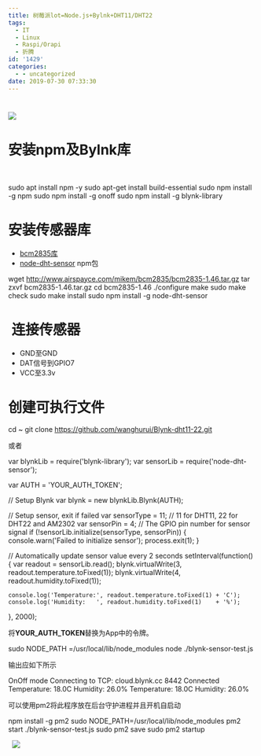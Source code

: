 ```yaml
---
title: 树莓派lot=Node.js+Bylnk+DHT11/DHT22
tags:
  - IT
  - Linux
  - Raspi/Orapi
  - 折腾
id: '1429'
categories:
  - - uncategorized
date: 2019-07-30 07:33:30
---
```


# [![](https://history.whrblog.online/2019/04/07/image-bed-1/IMG_20190731_160014.jpg)](https://history.whrblog.online/2019/04/07/image-bed-1/IMG_20190731_160014.jpg)
<!-- more -->
# 安装npm及Bylnk库

 

sudo apt install npm -y
sudo apt-get install build-essential
sudo npm install -g npm
sudo npm install -g onoff
sudo npm install -g blynk-library

# 安装传感器库

*   [bcm2835库](http://www.airspayce.com/mikem/bcm2835/)
*   [node-dht-sensor](https://github.com/momenso/node-dht-sensor) npm包

wget http://www.airspayce.com/mikem/bcm2835/bcm2835-1.46.tar.gz
tar zxvf bcm2835-1.46.tar.gz
cd bcm2835-1.46
./configure
make
sudo make check
sudo make install
sudo npm install -g node-dht-sensor

#  连接传感器

*   GND至GND
*   DAT信号到GPIO7
*   VCC至3.3v

# 创建可执行文件

cd ~
git clone https://github.com/wanghurui/Blynk-dht11-22.git

或者

var blynkLib = require('blynk-library');
var sensorLib = require('node-dht-sensor');

var AUTH = 'YOUR\_AUTH\_TOKEN';

// Setup Blynk
var blynk = new blynkLib.Blynk(AUTH);

// Setup sensor, exit if failed
var sensorType = 11; // 11 for DHT11, 22 for DHT22 and AM2302
var sensorPin  = 4;  // The GPIO pin number for sensor signal
if (!sensorLib.initialize(sensorType, sensorPin)) {
    console.warn('Failed to initialize sensor');
    process.exit(1);
}

// Automatically update sensor value every 2 seconds
setInterval(function() {
    var readout = sensorLib.read();
    blynk.virtualWrite(3, readout.temperature.toFixed(1));
    blynk.virtualWrite(4, readout.humidity.toFixed(1));
    
    console.log('Temperature:', readout.temperature.toFixed(1) + 'C');
    console.log('Humidity:   ', readout.humidity.toFixed(1)    + '%');
}, 2000);

将**YOUR\_AUTH\_TOKEN**替换为App中的令牌。

sudo NODE\_PATH =/usr/local/lib/node\_modules node ./blynk-sensor-test.js

输出应如下所示

OnOff mode
Connecting to TCP: cloud.blynk.cc 8442
Connected
Temperature: 18.0C
Humidity:    26.0%
Temperature: 18.0C
Humidity:    26.0%

可以使用pm2将此程序放在后台守护进程并且开机自启动

npm install -g pm2
sudo NODE\_PATH=/usr/local/lib/node\_modules pm2 start ./blynk-sensor-test.js
sudo pm2 save
sudo pm2 startup

  [![](https://history.whrblog.online/2019/04/07/image-bed-1/20190730071339.png)](https://history.whrblog.online/2019/04/07/image-bed-1/20190730071339.png)